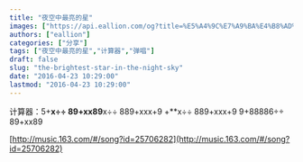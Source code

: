 ```yaml
---
title: "夜空中最亮的星"
images: ["https://api.eallion.com/og?title=%E5%A4%9C%E7%A9%BA%E4%B8%AD%E6%9C%80%E4%BA%AE%E7%9A%84%E6%98%9F"]
authors: ["eallion"]
categories: ["分享"]
tags: ["夜空中最亮的星","计算器","弹唱"]
draft: false
slug: "the-brightest-star-in-the-night-sky"
date: "2016-04-23 10:29:00"
lastmod: "2016-04-23 10:29:00"
---
```


计算器：5+**x÷÷ 89+xx89**x÷÷ 889+xxx+9 +**x÷÷ 889+xxx+9 9+88886÷÷ 89+xx89

[http://music.163.com/#/song?id=25706282](http://music.163.com/#/song?id=25706282)
